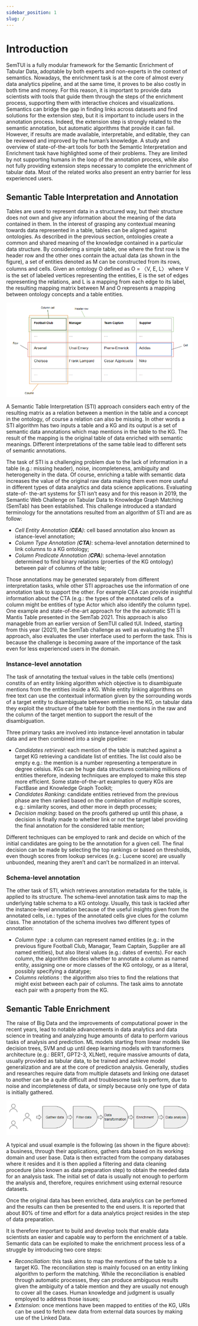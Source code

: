 ```yaml
---
sidebar_position: 1
slug: /
---
```


# Introduction

SemTUI is a fully
modular framework for the Semantic Enrichment of Tabular Data,
adoptable by both experts and non-experts in the context of semantics.
Nowadays, the enrichment task is at the core of almost every data
analytics pipeline, and at the same time, it proves to be also costly
in both time and money. For this reason, it is important to provide data scientists with tools that guide them through the steps of
the enrichment process, supporting them with interactive choices and
visualizations. Semantics can bridge the gap in finding links across
datasets and find solutions for the extension step, but it is important
to include users in the annotation process. Indeed, the extension step
is strongly related to the semantic annotation, but automatic algorithms that provide it can fail. However, if results are made available,
interpretable, and editable, they can be reviewed and improved by the
human’s knowledge.
A study and overview of state-of-the-art tools for both the Semantic Interpretation and Enrichment task have highlighted some of their
problems. They are limited by not supporting humans in the loop of
the annotation process, while also not fully providing extension steps
necessary to complete the enrichment of tabular data. Most of the
related works also present an entry barrier for less experienced users.

## Semantic Table Interpretation and Annotation

Tables are used to represent data in a structured way, but their structure does
not own and give any information about the meaning of the data contained
in them. In the interest of grasping any contextual meaning towards data
represented in a table, tables can be aligned against ontologies. As described
in the previous section, ontologies create a common and shared meaning of
the knowledge contained in a particular data structure.
By considering a simple table, one where the first row is the header row
and the other ones contain the actual data (as shown in the figure), a set
of entities denoted as M can be constructed from its rows, columns and
cells. Given an ontology O defined as O = 〈V, E, L〉 where V is the set of
labeled vertices representing the entities, E is the set of edges representing
the relations, and L is a mapping from each edge to its label, the resulting
mapping matrix between M and O represents a mapping between ontology
concepts and a table entities.

![Table anatomy](/img/table-anatomy.png)

A Semantic Table Interpretation (STI) approach considers each entry of the
resulting matrix as a relation between a mention in the table and a concept
in the ontology, of course a relation can also be missing.
In other words a STI algorithm has two inputs a table and a KG and its
output is a set of semantic data annotations which map mentions in the
table to the KG. The result of the mapping is the original table of data
enriched with semantic meanings. Different interpretations of the same table
lead to different sets of semantic annotations.

The task of STI is a challenging problem due to the lack of information in
a table (e.g.: missing header), noise, incompleteness, amibiguity and heterogeneity in the data. Of course, enriching a table with semantic data increases
the value of the original raw data making them even more useful in different
types of data analytics and data science applications. Evaluating state-of-
the-art systems for STI isn’t easy and for this reason in 2019, the Semantic
Web Challenge on Tabular Data to Knowledge Graph Matching (SemTab)
has been established. This challenge introduced a standard terminology
for the annotations resulted from an algorithm of STI and are as follow:

- *Cell Entity Annotation (**CEA**)*: cell based annotation also known as
istance-level annotation;
- *Column Type Annotation (**CTA**)*: schema-level annotation determined
to link columns to a KG ontology;
- *Column Predicate Annotation (**CPA**)*: schema-level annotation determined to find binary relations (proerties of the KG ontology) between
pair of columns of the table;

Those annotations may be generated separately from different interpretation tasks, while other STI approaches use the information of one annotation
task to support the other. For example CEA can provide insightful information about the CTA (e.g.: the types of the annotated cells of a column might
be entities of type Actor which also identify the column type).
One example and state-of-the-art approach for the the automatic STI is Mantis Table presented in the SemTab 2021. This approach is also manageble
from an earlier version of SemTUI called tUI. Indeed, starting from this
year (2021), the SemTab challenge as well as evaluating the STI approach,
also evaluates the user interface used to perform the task. This is because
the challenge is becoming aware of the importance of the task even for less
experienced users in the domain.

### Instance-level annotation

The task of annotating the textual values in the table cells (mentions) constits of an entity linking algorithm which objective is to disambiguate mentions from the entities inside a KG.
While entity linking algorithms on free text can use the contextual information given by the sorrounding words of a target entity to disambiguate
between entities in the KG, on tabular data they exploit the structure
of the table for both the mentions in the raw and the column of the target
mention to support the result of the disambiguation.

Three primary tasks are involved into instance-level annotation in tabular
data and are then combined into a single pipeline:

- *Candidates retrieval*: each mention of the table is matched against a
target KG retrieving a candidate list of entities. The list could also
be empty e.g.: the mention is a number representing a temperature in
degree celsius. KGs can be huge data structures containing millions
of entities therefore, indexing techniques are employed to make this
step more efficient. Some state-of-the-art examples to query KGs are
FactBase and Knowledge Graph Toolkit;
- *Candidates Ranking*: candidate entities retrieved from the previous
phase are then ranked based on the combination of multiple scores,
e.g.: similarity scores, and other more in depth processes;
- *Decision making*: based on the proofs gathered up until this phase, a
decision is finally made to whether link or not the target label providing
the final annotation for the considered table mention;

Different techniques can be employed to rank and decide on which of the
initial candidates are going to be the annotation for a given cell. The final
decision can be made by selecting the top rankings or based on thresholds,
even though scores from lookup services (e.g.: Lucene score) are usually
unbuonded, meaning they aren’t and can’t be normalized in an interval.

### Schema-level annotation

The other task of STI, which retrieves annotation metadata for the table,
is applied to its structure. The schema-level annotation task aims to map
the underlying table schema to a KG ontology. Usually, this task is tackled after the instance-level annotation because of the useful insights given
from the annotated cells, i.e.: types of the annotated cells give clues for the
column class. The annotation of the schema involves two different types of
annotation:

- *Column type* : a column can represent named entities (e.g.: in the previous figure
Football Club, Managar, Team Captain, Supplier are all named entities), but also literal values (e.g.: dates of events). For each column, the
algorithm decides whether to annotate a column as named entity, assigning one or more classes of the KG ontology, or as a literal, possibly
specifying a datatype;
- *Columns relations* : the algorithm also tries to find the relations that
might exist between each pair of columns. The task aims to annotate
each pair with a property from the KG.

## Semantic Table Enrichment

The raise of Big Data and the improvements of computational power in the
recent years, lead to notable advancements in data analytics and data science
in treating and analyzing huge amounts of data to perform various tasks of
analysis and prediction.
ML models starting from linear models like decision trees, SVM and up
until deep learning models with transformers architecture (e.g.: BERT,
GPT2-3, XLNet), require massive amounts of data, usually provided as tabular data, to be trained and achieve model generalization and are
at the core of prediction analysis. Generally, studies and researches require
data from multiple datasets and linking one dataset to another can be a quite
difficult and troublesome task to perform, due to noise and incompleteness
of data, or simply because only one type of data is initially gathered.


<div style={{textAlign: 'center'}}>
  <img src="/img/pipeline-de.png" />
</div>

A typical and usual example is the following (as shown in the figure above): a business,
through their applications, gathers data based on its working domain and
user base. Data is then extracted from the company databases where it
resides and it is then applied a filtering and data cleaning procedure (also
known as data preparation step) to obtain the needed data for an analysis
task. The initial set of data is usually not enough to perform the analysis
and, therefore, requires enrichment using external resource datasets.

Once the original data has been enriched, data analytics can be perfomed
and the results can then be presented to the end users. It is reported that
about 80% of time and effort for a data analytics project resides in the step
of data preparation.

It is therefore important to build and develop tools that enable data
scientists an easier and capable way to perform the enrichment of a table.
Semantic data can be exploited to make the enrichment process less of a
struggle by introducing two core steps:

- *Reconciliation*: this task aims to map the mentions of the table to
a target KG. The reconciliation step is mainly focused on an entity
linking algorithm to perform the matching. While the reconciliation
is enabled through automatic processes, they can produce ambiguous
results given the ambiguity of a table mention and they are usually
not enough to cover all the cases. Human knowledge and judgment is
usually employed to address those issues;
- *Extension*: once mentions have been mapped to entities of the KG,
URIs can be used to fetch new data from external data sources by
making use of the Linked Data.



<!-- ## Framework

SemTUI is presented as a framework and not as a simple interface or service. SemTUI has been designed to be fully modular and customizable for every kind of future need. The backend server is a **NodeJS** server that can be enhanced with external reconciliation and extension services without the need of rewriting part of the architecture.

The same goes for the frontend UI which is built using **React** and with customizable components so that they can be easily modified and extended.

## Resources

The current release of the system is available here: **[semtui.io](http://titan-inside.disco.unimib.it:3003/)**

The github repository of the frontend is available here: **[SemTUI-frontend](https://github.com/I2Tunimib/I2T-frontend)**

The github repository of the backend is available here: **[SemTUI-backend](https://github.com/I2Tunimib/I2T-backend)** -->
